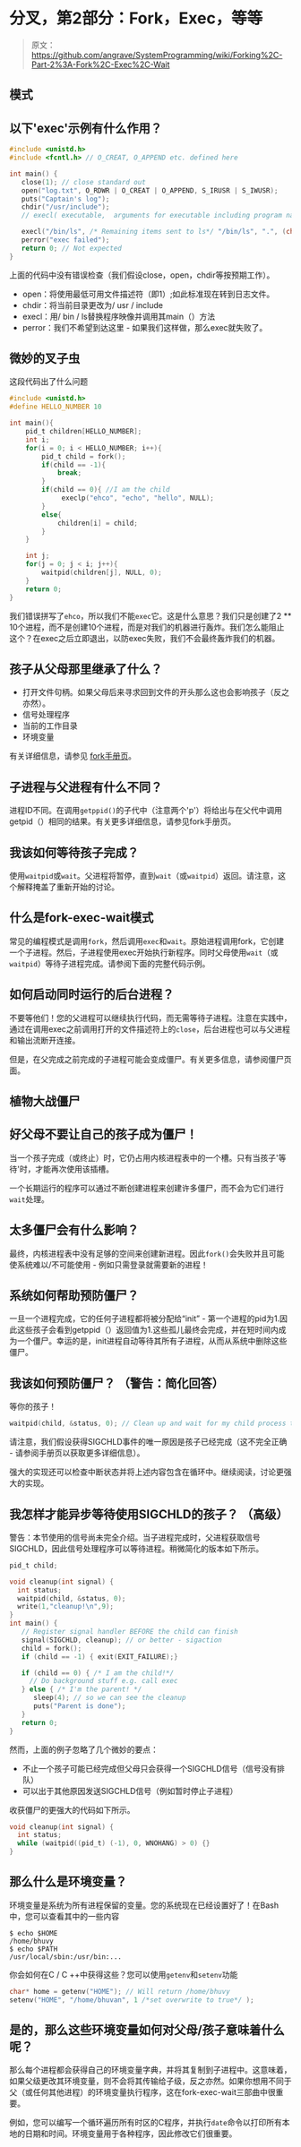 # 分叉，第2部分：Fork，Exec，等等

> 原文：<https://github.com/angrave/SystemProgramming/wiki/Forking%2C-Part-2%3A-Fork%2C-Exec%2C-Wait>

## 模式

## 以下'exec'示例有什么作用？

```c
#include <unistd.h>
#include <fcntl.h> // O_CREAT, O_APPEND etc. defined here

int main() {
   close(1); // close standard out
   open("log.txt", O_RDWR | O_CREAT | O_APPEND, S_IRUSR | S_IWUSR);
   puts("Captain's log");
   chdir("/usr/include");
   // execl( executable,  arguments for executable including program name and NULL at the end)

   execl("/bin/ls", /* Remaining items sent to ls*/ "/bin/ls", ".", (char *) NULL); // "ls ."
   perror("exec failed");
   return 0; // Not expected
}
```

上面的代码中没有错误检查（我们假设close，open，chdir等按预期工作）。

*   open：将使用最低可用文件描述符（即1）;如此标准现在转到日志文件。
*   chdir：将当前目录更改为/ usr / include
*   execl：用/ bin / ls替换程序映像并调用其main（）方法
*   perror：我们不希望到达这里 - 如果我们这样做，那么exec就失败了。

## 微妙的叉子虫

这段代码出了什么问题

```c
#include <unistd.h>
#define HELLO_NUMBER 10

int main(){
    pid_t children[HELLO_NUMBER];
    int i;
    for(i = 0; i < HELLO_NUMBER; i++){
        pid_t child = fork();
        if(child == -1){
            break;
        }
        if(child == 0){ //I am the child
             execlp("ehco", "echo", "hello", NULL);
        }
        else{
            children[i] = child;
        }
    }

    int j;
    for(j = 0; j < i; j++){
        waitpid(children[j], NULL, 0);
    }
    return 0;
}

```

我们错误拼写了`ehco`，所以我们不能`exec`它。这是什么意思？我们只是创建了2 ** 10个进程，而不是创建10个进程，而是对我们的机器进行轰炸。我们怎么能阻止这个？在exec之后立即退出，以防exec失败，我们不会最终轰炸我们的机器。

## 孩子从父母那里继承了什么？

*   打开文件句柄。如果父母后来寻求回到文件的开头那么这也会影响孩子（反之亦然）。
*   信号处理程序
*   当前的工作目录
*   环境变量

有关详细信息，请参见 [fork手册页](http://linux.die.net/man/2/fork)。

## 子进程与父进程有什么不同？

进程ID不同。在调用`getppid()`的子代中（注意两个'p'）将给出与在父代中调用getpid（）相同的结果。有关更多详细信息，请参见fork手册页。

## 我该如何等待孩子完成？

使用`waitpid`或`wait`。父进程将暂停，直到`wait`（或`waitpid`）返回。请注意，这个解释掩盖了重新开始的讨论。

## 什么是fork-exec-wait模式

常见的编程模式是调用`fork`，然后调用`exec`和`wait`。原始进程调用fork，它创建一个子进程。然后，子进程使用exec开始执行新程序。同时父母使用`wait`（或`waitpid`）等待子进程完成。请参阅下面的完整代码示例。

## 如何启动同时运行的后台进程？

不要等他们！您的父进程可以继续执行代码，而无需等待子进程。注意在实践中，通过在调用exec之前调用打开的文件描述符上的`close`，后台进程也可以与父进程和输出流断开连接。

但是，在父完成之前完成的子进程可能会变成僵尸。有关更多信息，请参阅僵尸页面。

## 植物大战僵尸

## 好父母不要让自己的孩子成为僵尸！

当一个孩子完成（或终止）时，它仍占用内核进程表中的一个槽。只有当孩子'等待'时，才能再次使用该插槽。

一个长期运行的程序可以通过不断创建进程来创建许多僵尸，而不会为它们进行`wait`处理。

## 太多僵尸会有什么影响？

最终，内核进程表中没有足够的空间来创建新进程。因此`fork()`会失败并且可能使系统难以/不可能使用 - 例如只需登录就需要新的进程！

## 系统如何帮助预防僵尸？

一旦一个进程完成，它的任何子进程都将被分配给“init” - 第一个进程的pid为1.因此这些孩子会看到getppid（）返回值为1.这些孤儿最终会完成，并在短时间内成为一个僵尸。幸运的是，init进程自动等待其所有子进程，从而从系统中删除这些僵尸。

## 我该如何预防僵尸？ （警告：简化回答）

等你的孩子！

```c
waitpid(child, &status, 0); // Clean up and wait for my child process to finish.
```

请注意，我们假设获得SIGCHLD事件的唯一原因是孩子已经完成（这不完全正确 - 请参阅手册页以获取更多详细信息）。

强大的实现还可以检查中断状态并将上述内容包含在循环中。继续阅读，讨论更强大的实现。

## 我怎样才能异步等待使用SIGCHLD的孩子？ （高级）

警告：本节使用的信号尚未完全介绍。当子进程完成时，父进程获取信号SIGCHLD，因此信号处理程序可以等待进程。稍微简化的版本如下所示。

```c
pid_t child;

void cleanup(int signal) {
  int status;
  waitpid(child, &status, 0);
  write(1,"cleanup!\n",9);
}
int main() {
   // Register signal handler BEFORE the child can finish
   signal(SIGCHLD, cleanup); // or better - sigaction
   child = fork();
   if (child == -1) { exit(EXIT_FAILURE);}

   if (child == 0) { /* I am the child!*/
     // Do background stuff e.g. call exec 
   } else { /* I'm the parent! */
      sleep(4); // so we can see the cleanup
      puts("Parent is done");
   }
   return 0;
} 
```

然而，上面的例子忽略了几个微妙的要点：

*   不止一个孩子可能已经完成但父母只会获得一个SIGCHLD信号（信号没有排队）
*   可以出于其他原因发送SIGCHLD信号（例如暂时停止子进程）

收获僵尸的更强大的代码如下所示。

```c
void cleanup(int signal) {
  int status;
  while (waitpid((pid_t) (-1), 0, WNOHANG) > 0) {}
}
```

## 那么什么是环境变量？

环境变量是系统为所有进程保留的变量。您的系统现在已经设置好了！在Bash中，您可以查看其中的一些内容

```
$ echo $HOME
/home/bhuvy
$ echo $PATH
/usr/local/sbin:/usr/bin:... 
```

你会如何在C / C ++中获得这些？您可以使用`getenv`和`setenv`功能

```c
char* home = getenv("HOME"); // Will return /home/bhuvy
setenv("HOME", "/home/bhuvan", 1 /*set overwrite to true*/ );
```

## 是的，那么这些环境变量如何对父母/孩子意味着什么呢？

那么每个进程都会获得自己的环境变量字典，并将其复制到子进程中。这意味着，如果父级更改其环境变量，则不会将其传输给子级，反之亦然。如果你想用不同于父（或任何其他进程）的环境变量执行程序，这在fork-exec-wait三部曲中很重要。

例如，您可以编写一个循环遍历所有时区的C程序，并执行`date`命令以打印所有本地的日期和时间。环境变量用于各种程序，因此修改它们很重要。